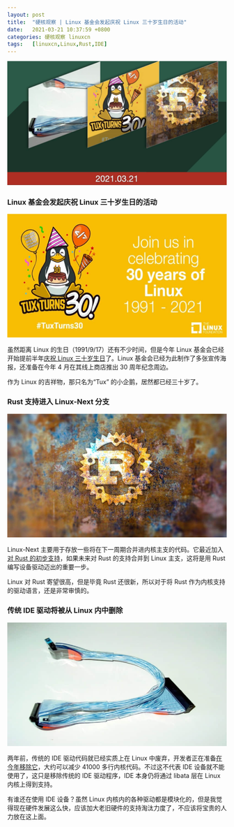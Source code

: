 ```yaml
---
layout: post
title:	"硬核观察 | Linux 基金会发起庆祝 Linux 三十岁生日的活动"
date:	2021-03-21 10:37:59 +0800 
categories:	硬核观察 linuxcn 
tags:	[linuxcn,Linux,Rust,IDE]
---
```



![](/Asserts/Images/album/202103/21/103651b1r4oz541v7l0ww4.jpg)


### Linux 基金会发起庆祝 Linux 三十岁生日的活动


![](/Asserts/Images/album/202103/21/103710zz7911621t71z96a.jpg)


虽然距离 Linux 的生日（1991/9/17）还有不少时间，但是今年 Linux 基金会已经开始提前半年[庆祝 Linux 三十岁生日](https://linuxfoundation.org/linux30th/ "https://linuxfoundation.org/linux30th/")了。Linux 基金会已经为此制作了多张宣传海报，还准备在今年 4 月在其线上商店推出 30 周年纪念周边。


作为 Linux 的吉祥物，那只名为“Tux” 的小企鹅，居然都已经三十岁了。


### Rust 支持进入 Linux-Next 分支


![](/Asserts/Images/album/202103/21/103729mwhlh3pyuymp3sij.jpg)


Linux-Next 主要用于存放一些将在下一周期合并进内核主支的代码。它最近加入[对 Rust 的初步支持](https://git.kernel.org/pub/scm/linux/kernel/git/next/linux-next.git/tree/rust "https://git.kernel.org/pub/scm/linux/kernel/git/next/linux-next.git/tree/rust")，如果未来对 Rust 的支持合并到 Linux 主支，这将是用 Rust 编写设备驱动迈出的重要一步。


Linux 对 Rust 寄望很高，但是毕竟 Rust 还很新，所以对于将 Rust 作为内核支持的驱动语言，还是非常审慎的。


### 传统 IDE 驱动将被从 Linux 内中删除


![](/Asserts/Images/album/202103/21/103744scsas343k3k444xu.jpg)


两年前，传统的 IDE 驱动代码就已经实质上在 Linux 中废弃，开发者正在准备[在今年移除它](https://www.phoronix.com/scan.php?page=news_item&px=Linux-Drop-Legacy-IDE-2021 "https://www.phoronix.com/scan.php?page=news_item&px=Linux-Drop-Legacy-IDE-2021")，大约可以减少 41000 多行内核代码。不过这不代表 IDE 设备就不能使用了，这只是移除传统的 IDE 驱动程序，IDE 本身仍将通过 libata 层在 Linux 内核上得到支持。


有谁还在使用 IDE 设备？虽然 Linux 内核内的各种驱动都是模块化的，但是我觉得现在硬件发展这么快，应该加大老旧硬件的支持淘汰力度了，不应该将宝贵的人力放在这上面。
